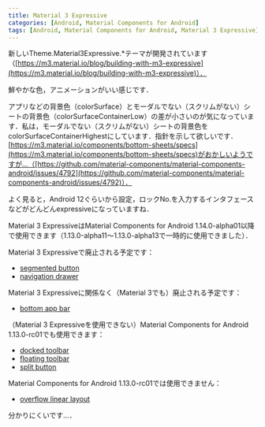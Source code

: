 ```yaml
---
title: Material 3 Expressive
categories: [Android, Material Components for Android]
tags: [Android, Material Components for Android, Material 3 Expressive]
---
```

新しいTheme.Material3Expressive.*テーマが開発されています（[https://m3.material.io/blog/building-with-m3-expressive](https://m3.material.io/blog/building-with-m3-expressive)）．

鮮やかな色，アニメーションがいい感じです．

アプリなどの背景色（colorSurface）とモーダルでない（スクリムがない）シートの背景色（colorSurfaceContainerLow）の差が小さいのが気になっています．私は，モーダルでない（スクリムがない）シートの背景色をcolorSurfaceContainerHighestにしています．指針を示して欲しいです．[https://m3.material.io/components/bottom-sheets/specs](https://m3.material.io/components/bottom-sheets/specs)がおかしいようですが…（[https://github.com/material-components/material-components-android/issues/4792](https://github.com/material-components/material-components-android/issues/4792)）．

よく見ると，Android 12ぐらいから設定，ロックNo.を入力するインタフェースなどがどんどんexpressiveになっていますね．

Material 3 ExpressiveはMaterial Components for Android 1.14.0-alpha01以降で使用できます（1.13.0-alpha11～1.13.0-alpha13で一時的に使用できました）．

Material 3 Expressiveで廃止される予定です：

- [segmented button](https://github.com/material-components/material-components-android/blob/master/docs/components/ToggleButtonGroup.md)
- [navigation drawer](https://github.com/material-components/material-components-android/blob/master/docs/components/NavigationDrawer.md)

Material 3 Expressiveに関係なく（Material 3でも）廃止される予定です：

- [bottom app bar](https://github.com/material-components/material-components-android/blob/master/docs/components/BottomAppBar.md)

（Material 3 Expressiveを使用できない）Material Components for Android 1.13.0-rc01でも使用できます：

- [docked toolbar](https://github.com/material-components/material-components-android/blob/master/docs/components/DockedToolbar.md)
- [floating toolbar](https://github.com/material-components/material-components-android/blob/master/docs/components/FloatingToolbar.md)
- [split button](https://github.com/material-components/material-components-android/blob/master/docs/components/SplitButton.md)

Material Components for Android 1.13.0-rc01では使用できません：

- [overflow linear layout](https://github.com/material-components/material-components-android/blob/master/docs/components/OverflowLinearLayout.md)

分かりにくいです…．